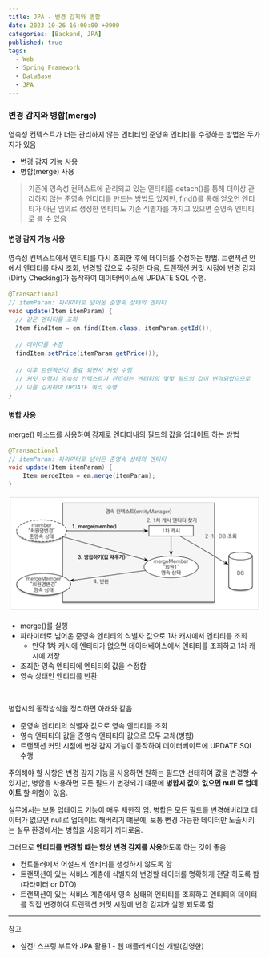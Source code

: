 ```yaml
---
title: JPA - 변경 감지와 병합
date: 2023-10-26 16:00:00 +0900
categories: [Backend, JPA]
published: true
tags:
  - Web
  - Spring Framework
  - DataBase
  - JPA
---
```


### 변경 감지와 병합(merge)

영속성 컨텍스트가 더는 관리하지 않는 엔티티인 준영속 엔티티를 수정하는 방법은 두가지가 있음

- 변경 감지 기능 사용
- 병합(merge) 사용

> 기존에 영속성 컨텍스트에 관리되고 있는 엔티티를 detach()를 통해 더이상 관리하지 않는 준영속 엔티티를 만드는 방법도 있지만, find()를 통해 얻오언 엔티티가 아닌 임의로 생성한 엔티티도 기존 식별자를 가지고 있으면 준영속 엔티티로 볼 수 있음

#### 변경 감지 기능 사용

영속성 컨텍스트에서 엔티티를 다시 조회한 후에 데이터를 수정하는 방법.
트랜잭션 안에서 엔티티를 다시 조회, 변경할 값으로 수정한 다음,
트랜잭션 커밋 시점에 변경 감지(Dirty Checking)가 동작하여 데이터베이스에 UPDATE SQL 수행.

```java
@Transactional
// itemParam: 파리미터로 넘어온 준영속 상태의 엔티티
void update(Item itemParam) {
  // 같은 엔티티를 조회
  Item findItem = em.find(Item.class, itemParam.getId());

  // 데이터를 수정
  findItem.setPrice(itemParam.getPrice());

  // 이후 트랜잭션이 종료 되면서 커밋 수행
  // 커밋 수행시 영속성 컨텍스트가 관리하는 엔티티의 몇몇 필드의 값이 변경되었으므로
  // 이를 감지하여 UPDATE 쿼리 수행
}
```

#### 병합 사용

merge() 메소드를 사용하여 강제로 엔티티내의 필드의 값을 업데이트 하는 방법

```java
@Transactional
// itemParam: 파리미터로 넘어온 준영속 상태의 엔티티
void update(Item itemParam) {
    Item mergeItem = em.merge(itemParam);
}
```

![Alt text](/assets/posts/img/spring/spring_jpa_1/spring_jpa_10_01.png)

- merge()를 실행
- 파라미터로 넘어온 준영속 엔티티의 식별자 값으로 1차 캐시에서 엔티티를 조회
  - 만약 1차 캐시에 엔티티가 없으면 데이터베이스에서 엔티티를 조회하고 1차 캐시에 저장
- 조죄한 영속 엔티티에 엔티티의 값을 수정함
- 영속 상태인 엔티티를 반환

<br>

병합시의 동작방식을 정리하면 아래와 같음

- 준영속 엔티티의 식별자 값으로 영속 엔티티를 조회
- 영속 엔티티의 값을 준영속 엔티티의 값으로 모두 교체(병합)
- 트랜잭션 커밋 시점에 변경 감지 기능이 동작하여 데이터베이트에 UPDATE SQL 수행

주의해야 할 사항은
변경 감지 기능을 사용하면 원하는 필드만 선태하여 값을 변경할 수 있지만,
병합을 사용하면 모든 필드가 변경되기 떄문에 **병합시 값이 없으면 null 로 업데이트** 할 위험이 있음.

실무에서는 보통 업데이트 기능이 매우 제한적 임.
병합은 모든 필드를 변경해버리고 데이터가 없으면 null로 업데이트 해버리기 떄문에, 보통 변경 가능한 데이터만 노출시키는 실무 환경에서는 병합을 사용하기 까다로움.

그러므로 **엔티티를 변경할 떄는 항상 변경 감지를 사용**하도록 하는 것이 좋음

- 컨트롤러에서 어설프게 엔티티를 생성하지 않도록 함
- 트랜잭션이 있는 서비스 계층에 식별자와 변경할 데이터를 명확하게 전달 하도록 함(파라미터 or DTO)
- 트랜잭션이 있는 서비스 계층에서 영속 상태의 엔티티를 조회하고 엔티티의 데이터를 직접 변경하여 트랜잭션 커밋 시점에 변경 감지가 실행 되도록 함

---

참고

- 실전! 스프링 부트와 JPA 활용1 - 웹 애플리케이션 개발(김영한)
